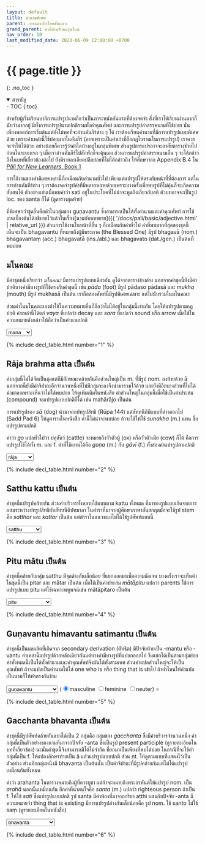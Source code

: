 ```yaml
---
layout: default
title: คำนามพิเศษ
parent: การแต่งประโยคขั้นกลาง
grand_parent: บาลีสำหรับคนรุ่นใหม่
nav_order: 10
last_modified_date: 2023-06-09 12:00:00 +0700
---
```


# {{ page.title }}
{: .no_toc }

<details open markdown="block">
<summary>สารบัญ</summary>
- TOC
{:toc}
</details>

สำหรับผู้เริ่มเรียนบาลีการแปรรูปนามถือว่าเป็นภาระหนักอันแรกที่ต้องจดจำ สิ่งที่เราได้เรียนผ่านมากก็นับว่ามากอยู่ มีทั้งการแปรรูปนามปกติรวมทั้งคำคุณศัพท์ และการแปรรูปคำสรรพนามที่ใช้บ่อย นั่นเพียงพอแก่การเริ่มต้นแต่ยังไม่พอที่จะอ่านคัมภีร์ต่าง ๆ ได้ เราต้องเรียนคำนามที่มีการแปรรูปแบบพิเศษด้วย เพราะคำเหล่านี้ใช้บ่อยมากในคัมภีร์ (อาจเพราะเป็นคำเก่าที่ถือกฎโบราณในการแปรรูป) เราควรจะจำให้ได้ด้วย อย่างน้อยก็ควรรู้ว่าคำใดบ้างอยู่ในกลุ่มพิเศษ ส่วนรูปการแปรอาจจะอาศัยตารางช่วยไปก่อนในระยะแรก ๆ เมื่อเราอ่านคัมภีร์ไปสักพักก็จะคุ้นเอง ส่วนการแปรรูปคำสรรพนามอื่น ๆ จะได้กล่าวถึงในบทที่เกี่ยวข้องต่อไป ยังมีรายละเอียดปลีกย่อยที่ไม่ได้กล่าวถึง ให้ศึกษาจาก Appendix B.4 ใน [*Pāli for New Learners*, Book 1](https://bhaddacak.github.io/palicon)

การใช้งานของคำพิเศษเหล่านี้ก็เหมือนกับคำนามทั่วไป เพียงแต่แปรรูปให้ตรงกับหน้าที่ที่ต้องการ แต่ในการอ่านคัมภีร์ต่าง ๆ เราต้องจดจำรูปคำที่มีหลากหลายด้วยเพราะบางครั้งเมื่อพบรูปที่ไม่คุ้นก็จะเกิดความสับสนได้ ตัวอย่างเช่นเมื่อพบคำว่า sati อยู่ในประโยคที่ไม่น่าจะพูดถึงเกี่ยวกับสติ ตัวบทอาจจะเป็นรูป loc. ของ santa ก็ได้ (ดูตารางสุดท้าย)

ที่พิเศษกว่าชุดอื่นคือคำในกลุ่มของ guṇavantu ซึ่งสามารถเป็นได้ทั้งคำนามและคำคุณศัพท์ การใช้งานเบื้องต้นได้อธิบายไว้แล้วในเรื่อง[นามกับบทขยาย]({{ '/docs/pali/basic/adjective.html' | relative_url }}) ส่วนการใช้งานในหน้าที่อื่น ๆ ก็เหมือนกับคำทั่วไป คำที่พบมากที่สุดของชุดนี้เห็นจะเป็น bhagavantu ที่หมายถึงผู้มีพระภาค (the Blessed One) มีรูป bhagavā (nom.) bhagavantaṃ (acc.) bhagavatā (ins./abl.) และ bhagavato (dat./gen.) เป็นต้นที่พบบ่อย

## มโนคณะ
มีคำชุดหนึ่งเรียกว่า *มโนคณะ* มีการแปรรูปแบบเดียวกัน ดูได้จากตารางข้างล่าง นอกจากคำชุดนี้ยังมีคำปกติบางคำมีบางรูปที่ใช้ตรงกับคำชุดนี้ เช่น *pāda* (foot) มีรูป pādaso pādasā และ *mukha* (mouth) มีรูป mukhasā เป็นต้น เราถือสองศัพท์นี้มีรูปพิเศษเฉพาะ แต่ไม่นับรวมในมโนคณะ

ส่วนคำในมโนคณะเองถ้าใช้ในความหมายอื่นก็ถือว่าไม่ได้อยู่ในกลุ่มนี้เช่นกัน โดยให้แปรรูปตามกฎปกติ คำเหล่านี้ได้แก่ *vaya* ที่แปลว่า decay และ *sara* ที่แปลว่า sound หรือ arrow เมื่อใช้ในความหมายดังกล่าวให้ถือว่าเป็นคำนามปกติ

<div>
<select id="mana" class="fs-4" onChange="optChange('mana',1,false);">
	<option value="mana;a,m:mana:mind">mana</option>
	<option value="mana;a,m:aya:iron">aya</option>
	<option value="mana;a,m:aha:day">aha</option>
	<option value="mana;a,m:ura:chest">ura</option>
	<option value="mana;a,m:ceta:mind">ceta</option>
	<option value="mana;a,m:chanda:prosody, will">chanda</option>
	<option value="mana;a,m:tapa:penance">tapa</option>
	<option value="mana;a,m:tama:darkness">tama</option>
	<option value="mana;a,m:teja:heat">teja</option>
	<option value="mana;a,m:paya:milk">paya</option>
	<option value="mana;a,m:yasa:fame">yasa</option>
	<option value="mana;a,m:raha:secret place">raha</option>
	<option value="mana;a,m:vaca:word">vaca</option>
	<option value="mana;a,m:vaya:age">vaya</option>
	<option value="mana;a,m:sara:pond">sara</option>
	<option value="mana;a,m:sira:the head">sira</option>
</select>
<span id="mana-meaning"></span>
</div>

{% include decl_table.html number="1" %}

## Rāja brahma atta เป็นต้น
คำกลุ่มนี้ไม่ได้จัดเป็นชุดแต่ก็มีลักษณะคล้ายกันคือส่วนใหญ่เป็น m. ที่มีรูป nom. ลงท้ายด้วย ā นอกจากนี้ยังมีคำจิปาถะอีกจำนวนหนึ่งที่ไม่มีกลุ่มจะลงจึงนำมารวมไว้ด้วย และยังมีอีกบางส่วนที่ไม่ได้นำมาลงเพราะเห็นว่าไม่ได้พบบ่อย ให้ดูเพิ่มเติมในหนังสือ คำส่วนใหญ่ในกลุ่มนี้เมื่อใช้เป็นคำประสม (compound) จะแปรรูปแบบปกติก็ได้ เช่น mahārājo เป็นต้น

การแปรรูปของ *sā* (dog) นำมาจากปทรูปสิทธิ (Rūpa 144) แต่สัททนีติมีแบบที่ต่างออกไป (Sadd Pad 6) ให้ดูตารางในหนังสือ คำนี้ไม่น่าจะพบบ่อย ถ้าจะใช้ให้ใช้ *sunakha* (m.) แทน ซึ่งแปรรูปตามปกติ

คำว่า *go* แปลทั่วไปว่า ปศุสัตว์ (cattle) จะหมายถึงวัวตัวผู้ (ox) หรือวัวตัวเมีย (cow) ก็ได้ คือการแปรรูปใช้ได้ทั้ง m. และ f. คำที่ใช้แทนได้คือ *goṇa* (m.) กับ *gāvī* (f.) ทั้งสองคำแปรรูปตามปกติ

<div>
<select id="raja" class="fs-4" onChange="optChange('raja',2,false);">
	<option value="rāja;a,m:rāja:king">rāja</option>
	<option value="brahma;a,m:brahma:the Brahma">brahma</option>
	<option value="atta;a,m:atta:self">atta</option>
	<option value="ātuma;a,m:ātuma:self">ātuma</option>
	<option value="yuva;a,m:yuva:youth">yuva</option>
	<option value="addhā;a,m:addhā:path, time">addhā</option>
	<option value="muddhā;a,m:muddhā:top, summit">muddhā</option>
	<option value="kamma;a,n:kamma:action">kamma</option>
	<option value="kārī;i,n:kārī:doer">kārī</option>
	<option value="sā;a,m:sā:dog">sā</option>
	<option value="go;a,m:go:cattle">go</option>
</select>
<span id="raja-meaning"></span>
</div>

{% include decl_table.html number="2" %}

## Satthu kattu เป็นต้น
คำชุดนี้แปรรูปคล้ายกัน ส่วนคำบริวารทั้งหลายใช้แบบตาม kattu ทั้งหมด ที่มาของรูปแบบเกิดจากการผสมระหว่างปทรูปสิทธิกับสัททนีติปทมาลา ในตำราที่มาจากผู้ศึกษาภาษาสันสกฤตมักจะใช้รูป stem คือ *satthar* และ *kattar* เป็นต้น แต่ตำราในแนวขนบไม่ได้ใช้รูปศัพท์แบบนี้

<div>
<select id="satthu" class="fs-4" onChange="optChange('satthu',3,false);">
	<option value="satthu;u,m:satthu:teacher, The Buddha">satthu</option>
	<option value="kattu;u,m:kattu:doer">kattu</option>
	<option value="kattu;u,m:akkhātu:preacher">akkhātu</option>
	<option value="kattu;u,m:abhibhavitu:one who overcomes">abhibhavitu</option>
	<option value="kattu;u,m:uṭṭhātu:energetic actor">uṭṭhātu</option>
	<option value="kattu;u,m:uppādetu:producer">uppādetu</option>
	<option value="kattu;u,m:okkamitu:one who goes down into">okkamitu</option>
	<option value="kattu;u,m:kāretu:one who causes to do">kāretu</option>
	<option value="kattu;u,m:khattu:attendant">khattu</option>
	<option value="kattu;u,m:khantu:digger">khantu</option>
	<option value="kattu;u,m:gajjitu:roarer">gajjitu</option>
	<option value="kattu;u,m:gantu:goer">gantu</option>
	<option value="kattu;u,m:cetu:collector">cetu</option>
	<option value="kattu;u,m:chettu:one who cuts">chettu</option>
	<option value="kattu;u,m:jetu:winner">jetu</option>
	<option value="kattu;u,m:ñātu:knower">ñātu</option>
	<option value="kattu;u,m:tatu:spreader">tatu</option>
	<option value="kattu;u,m:tātu:protector">tātu</option>
	<option value="kattu;u,m:dātu:giver">dātu</option>
	<option value="kattu;u,m:dhātu:holder">dhātu</option>
	<option value="kattu;u,m:nattu:grandson">nattu</option>
	<option value="kattu;u,m:netu:leader">netu</option>
	<option value="kattu;u,m:nettu:leader">nettu</option>
	<option value="kattu;u,m:paṭisedhitu:denier">paṭisedhitu</option>
	<option value="kattu;u,m:paṭisevitu:pursuer">paṭisevitu</option>
	<option value="kattu;u,m:panattu:great grandson">panattu</option>
	<option value="kattu;u,m:pabrūhetu:raiser">pabrūhetu</option>
	<option value="kattu;u,m:pucchitu:questioner">pucchitu</option>
	<option value="kattu;u,m:bhattu:husband">bhattu</option>
	<option value="kattu;u,m:bhāsitu:sayer">bhāsitu</option>
	<option value="kattu;u,m:bhettu:destroyer">bhettu</option>
	<option value="kattu;u,m:bhoddhu:knower">bhoddhu</option>
	<option value="kattu;u,m:bhodhetu:one who causes to know">bhodhetu</option>
	<option value="kattu;u,m:metu:measurer">metu</option>
	<option value="kattu;u,m:mucchitu:one who faints">mucchitu</option>
	<option value="kattu;u,m:vattu:speaker">vattu</option>
	<option value="kattu;u,m:vassitu:crier, rain">vassitu</option>
	<option value="kattu;u,m:viññāpetu:one who causes to know">viññāpetu</option>
	<option value="kattu;u,m:vinetu:teacher">vinetu</option>
	<option value="kattu;u,m:sandassetu:pointer">sandassetu</option>
	<option value="kattu;u,m:sahitu:endurer">sahitu</option>
	<option value="kattu;u,m:sāvetu:one who cause to listen">sāvetu</option>
	<option value="kattu;u,m:sotu:listener">sotu</option>
	<option value="kattu;u,m:hantu:killer">hantu</option>
</select>
<span id="satthu-meaning"></span>
</div>

{% include decl_table.html number="3" %}

## Pitu mātu เป็นต้น
คำชุดนี้คล้ายกับกลุ่ม satthu มีจุดต่างกันเล็กน้อย ที่แยกออกมาเพื่อความชัดเจน บางครั้งเราจะเห็นคำในชุดนี้เป็น pitar และ mātar เป็นต้น เมื่อใช้เป็นคำประสม *mātāpitu* แปลว่า parents ใช้การแปรรูปแบบ pitu แต่ใช้เฉพาะพหูพจน์เช่น mātāpitaro เป็นต้น

<div>
<select id="pitu" class="fs-4" onChange="optChange('pitu',4,false);">
	<optgroup label="m.">
	<option value="pitu;u,m:pitu:father">pitu</option>
	<option value="pitu;u,m:cūlapitu:paternal uncle">cūlapitu</option>
	<option value="pitu;u,m:bhātu:brother">bhātu</option>
	<option value="pitu;u,m:jeṭṭhabhātu:elder brother">jeṭṭhabhātu</option>
	<option value="pitu;u,m:kaṇiṭṭhabhātu:younger brother">kaṇiṭṭhabhātu</option>
	<option value="pitu;u,m:jāmātu:son-in-law">jāmātu</option>
	</optgroup>
	<optgroup label="f.">
	<option value="mātu;u,f:mātu:mother">mātu</option>
	<option value="mātu;u,f:cūlamātu:paternal uncle's wife">cūlamātu</option>
	<option value="mātu;u,f:dhītu:daughter">dhītu</option>
	<option value="mātu;u,f:duhitu:daughter">duhitu</option>
	<option value="mātu;u,f:bhātudhītu:brother's daughter">bhātudhītu</option>
	</optgroup>
</select>
<span id="pitu-meaning"></span>
</div>

{% include decl_table.html number="4" %}

## Guṇavantu himavantu satimantu เป็นต้น
คำชุดนี้เป็นผลผลิตที่เกิดจาก secondary derivation (ตัทธิต) มีปัจจัยท้ายเป็น -mantu หรือ -vantu คำเหล่านี้แปรรูปด้วยหลักเดียวกันแต่บางคำมีบางรูปที่แปลกออกไป จึงแยกได้เป็นสามกลุ่มย่อย คำทั้งหมดนี้เป็นได้ทั้งคำนามและคำคุณศัพท์จึงผันได้ทั้งสามเพศ ส่วนคำแปลส่วนใหญ่จะให้เป็นคุณศัพท์ ถ้าจะแปลเป็นคำนามให้ใส่ one who is หรือ thing that is เข้าไป ถ้าคำไหนให้คำแปลเป็นนามก็ให้ทำตรงกันข้าม

<div>
<select id="guṇavant" class="fs-4" onChange="optChange('guṇavant',5,true);">
	<optgroup label="guṇavantu">
		<option value="guṇavant;t,m:guṇavant:virtuous">guṇavantu</option>
		<option value="guṇavant;t,m:atthavant:beneficial">atthavantu</option>
		<option value="guṇavant;t,m:katavant:one who has done">katavantu</option>
		<option value="guṇavant;t,m:kulavant:having good family">kulavantu</option>
		<option value="guṇavant;t,m:gaṇavant:having followers">gaṇavantu</option>
		<option value="guṇavant;t,m:thāmavant:powerful">thāmavantu</option>
		<option value="guṇavant;t,m:cāgavant:generous">cāgavantu</option>
		<option value="guṇavant;t,m:cetanāvant:having volition">cetanāvantu</option>
		<option value="guṇavant;t,m:dhanavant:wealthy, rich">dhanavantu</option>
		<option value="guṇavant;t,m:dhitivant:resolute">dhitivantu</option>
		<option value="guṇavant;t,m:dhutavant:practicing austerity">dhutavantu</option>
		<option value="guṇavant;t,m:paññavant:wise">paññavantu</option>
		<option value="guṇavant;t,m:phalavant:fruitful">phalavantu</option>
		<option value="guṇavant;t,m:balavant:powerful">balavantu</option>
		<option value="guṇavant;t,m:bhagavant:lucky">bhagavantu</option>
		<option value="guṇavant;t,m:massuvant:having beard">massuvantu</option>
		<option value="guṇavant;t,m:yatavant:careful">yatavantu</option>
		<option value="guṇavant;t,m:yasavant:glorious">yasavantu</option>
		<option value="guṇavant;t,m:yasassivant:glorious">yasassivantu</option>
		<option value="guṇavant;t,m:rasmivant:luminous">rasmivantu</option>
		<option value="guṇavant;t,m:vidvant:wise">vidvantu</option>
		<option value="guṇavant;t,m:vedanāvant:having feeling">vedanāvantu</option>
		<option value="guṇavant;t,m:saññāvant:having perception">saññāvantu</option>
		<option value="guṇavant;t,m:saddhāvant:faithful">saddhāvantu</option>
		<option value="guṇavant;t,m:sabbāvant:having all">sabbāvantu</option>
		<option value="guṇavant;t,m:sīlavant:virtuous">sīlavantu</option>
		<option value="guṇavant;t,m:sutavant:learned">sutavantu</option>
		<option value="guṇavant;t,m:hitavant:beneficial">hitavantu</option>
	</optgroup>
	<optgroup label="himavantu">
		<option value="himavant;t,m:himavant:having snow">himavantu</option>
		<option value="himavant;t,m:atthadassimant:foresighted">atthadassimantu</option>
		<option value="himavant;t,m:āyasmant:aging-well">āyasmantu</option>
		<option value="himavant;t,m:kalimant:sinful">kalimantu</option>
		<option value="himavant;t,m:kasimant:having a plough">kasimantu</option>
		<option value="himavant;t,m:ketumant:having a flag">ketumantu</option>
		<option value="himavant;t,m:khāṇumant:stumpful">khāṇumantu</option>
		<option value="himavant;t,m:gatimant:wise">gatimantu</option>
		<option value="himavant;t,m:gomant:having cattle">gomantu</option>
		<option value="himavant;t,m:cakkhumant:having eyes">cakkhumantu</option>
		<option value="himavant;t,m:candimant:the moon">candimantu</option>
		<option value="himavant;t,m:jutimant:radiant">jutimantu</option>
		<option value="himavant;t,m:thutimant:praiseful">thutimantu</option>
		<option value="himavant;t,m:dhitimant:resolute">dhitimantu</option>
		<option value="himavant;t,m:dhīmant:wise">dhīmantu</option>
		<option value="himavant;t,m:pāpimant:sinful">pāpimantu</option>
		<option value="himavant;t,m:puttimant:having a child">puttimantu</option>
		<option value="himavant;t,m:balimant:offerer">balimantu</option>
		<option value="himavant;t,m:bhāṇumant:luminous">bhāṇumantu</option>
		<option value="himavant;t,m:buddhimant:wise">buddhimantu</option>
		<option value="himavant;t,m:matimant:wise">matimantu</option>
		<option value="himavant;t,m:mutimant:wise">mutimantu</option>
		<option value="himavant;t,m:muttimant:wise">muttimantu</option>
		<option value="himavant;t,m:yatimant:effortful">yatimantu</option>
		<option value="himavant;t,m:ratimant:having pleasure">ratimantu</option>
		<option value="himavant;t,m:rāhumant:eclipsed, the moon ">rāhumantu</option>
		<option value="himavant;t,m:rucimant:delightful">rucimantu</option>
		<option value="himavant;t,m:vasumant:having wealth">vasumantu</option>
		<option value="himavant;t,m:vijjumant:lightningful">vijjumantu</option>
		<option value="himavant;t,m:sirimant:lucky14">sirimantu</option>
		<option value="himavant;t,m:sucimant:clean">sucimantu</option>
		<option value="himavant;t,m:setumant:having a bridge">setumantu</option>
		<option value="himavant;t,m:hirimant:shameful">hirimantu</option>
		<option value="himavant;t,m:hetumant:having a cause">hetumantu</option>
	</optgroup>
	<optgroup label="satimantu">
		<option value="satimant;t,m:satimant:mindful">satimantu</option>
		<option value="satimant;t,m:bandhumant:having relatives">bandhumantu</option>
	</optgroup>
</select>
<span>
(<input type="radio" id="gendm5" name="gender-radio" value="m" onChange="optChange('guṇavant',5,true);" checked><label for="gendm5">masculine</label>
<input type="radio" id="gendf5" name="gender-radio" value="f" onChange="optChange('guṇavant',5,true);"><label for="gendf5">feminine</label>
<input type="radio" id="gendn5" name="gender-radio" value="n" onChange="optChange('guṇavant',5,true);"><label for="gendn5">neuter</label>) = 
</span>
<span id="guṇavant-meaning"></span>
</div>

{% include decl_table.html number="5" %}

## Gacchanta bhavanta เป็นต้น
คำชุดนี้มีรูปศัพท์คล้ายกันแบ่งได้เป็น 2 กลุ่มคือ กลุ่มของ *gacchanta* ซึ่งมีคำบริวารจำนวนหนึ่ง คำกลุ่มนี้เป็นตัวอย่างของนามที่มาจากปัจจัย -anta ซึ่งเป็นรูป present participle (ดูรายละเอียดในบทที่เกี่ยวข้อง) ฉะนั้นคำชุดนี้จึงสามารถมีได้ไม่จำกัด ที่ยกมาเป็นเพียงที่พบได้บ่อย ในกรณีที่จะใช้คำกลุ่มนี้เป็น f. ให้แปลงอักษรท้ายเป็น ā แล้วแปรรูปแบบปกติ ส่วน nt. ให้ดูตามแบบที่แสดงไว้เป็นตัวอย่าง ส่วนอีกกลุ่มหนึ่งมี bhavanta เป็นต้นนั้น เป็นคำจิปาถะที่มีรูปคล้ายกันแต่ไม่ได้แปรรูปเหมือนกันทั้งหมด

คำว่า arahanta ในตารางหมายถึงผู้ที่ควรบูชา แต่ถ้าจะหมายถึงพระอรหันต์ให้แปรรูป nom. เป็น *arahā* นอกนั้นเหมือนกัน อีกคำที่น่าสนใจคือ *santa* (m.) แปลว่า righteous person ถ้าเป็น f. ให้ใช้ *satī* ซึ่งแปรรูปแบบปกติ รูป santa มีคำพ้องที่มาจากกริยา atthi ผสมกับปัจจัย -anta มีความหมายว่า thing that is existing มีการแปรรูปต่างกันเล็กน้อยคือ รูป nom. ใช้ santo ไม่ใช้ saṃ (ดูรายละเอียดในหนังสือ)

<div>
<select id="gacchanta" class="fs-4" onChange="optChange('gacchanta',6,false);">
	<optgroup label="Misc.">
	<option value="bhavanta;a,m:bhavanta:prosperous person">bhavanta</option>
	<option value="karonta;a,m:karonta:one who is doing">karonta</option>
	<option value="arahanta;a,m:arahanta:one worth venerating">arahanta</option>
	<option value="santa;a,m:santa:righteous person">santa</option>
	</optgroup>
	<optgroup label="gacchanta">
	<option value="gacchanta;a,m:gacchanta:one who is going">gacchanta (m.)</option>
	<option value="gacchanta;a,n:gacchanta:thing that is going">gacchanta (nt.)</option>
	<option value="gacchanta;a,m:kubbanta:one who is doing">kubbanta</option>
	<option value="gacchanta;a,m:caranta:one who is travelling">caranta</option>
	<option value="gacchanta;a,m:cavanta:one who is moving, dying">cavanta</option>
	<option value="gacchanta;a,m:japanta:one who is reciting">japanta</option>
	<option value="gacchanta;a,m:jayanta:one who is winning">jayanta</option>
	<option value="gacchanta;a,m:jīranta:one who is aging">jīranta</option>
	<option value="gacchanta;a,m:tiṭṭhanta:one who is standing">tiṭṭhanta</option>
	<option value="gacchanta;a,m:dadanta:one who is giving">dadanta</option>
	<option value="gacchanta;a,m:pacanta:one who is cooking">pacanta</option>
	<option value="gacchanta;a,m:bhuñjanta:one who is eating">bhuñjanta</option>
	<option value="gacchanta;a,m:mahanta:one who is worshiping">mahanta</option>
	<option value="gacchanta;a,m:mīyanta:one who is dying">mīyanta</option>
	<option value="gacchanta;a,m:vajanta:one who is going">vajanta</option>
	<option value="gacchanta;a,m:saranta:one who is remembering">saranta</option>
	<option value="gacchanta;a,m:suṇanta:one who is listening">suṇanta</option>
	</optgroup>
</select>
<span id="gacchanta-meaning"></span>
</div>

{% include decl_table.html number="6" %}

<script>
function optChange(code, tnum, useGenRadio) {
	const opt = document.getElementById(code);
	const ind = opt.selectedIndex;
	updateDeclTable(opt.options[ind].value, code, tnum, useGenRadio);
}
function getGenderFromRadio(num) {
	let result = 'm';
	const elem = document.getElementById("gendm"+num);
	const elef = document.getElementById("gendf"+num);
	const elen = document.getElementById("gendn"+num);
	if (elef.checked)
		result = 'f';
	else if (elen.checked)
		result = 'n';
	return result;
}
function updateDeclTable(input, code, tnum, useGenRadio) {
	const termmean = input.split(":");
	const group = termmean[0];
	const term = termmean[1];
	const tEnd = group.charAt(group.indexOf(',') - 1);
	const tGen = useGenRadio ? getGenderFromRadio(tnum) : group.charAt(group.indexOf(',') + 1);
	const genStr = tGen === 'n' ? 'nt' : tGen;
	const meaning = useGenRadio ? termmean[2] : "(" + genStr + ".) = " + termmean[2];
	const cutAt = tEnd === 't' ? 3 : 1;
	const stem = term.slice(0, term.length-cutAt);
	const tnumber = tnum;
	const index = tEnd === 't'
				? tGen === 'm' ? group.split(";")[0] + ";t," + tGen : code + ";t," + tGen
				: group;
	for (let i = 0; i < case_abbr.length; i++) {
 		let cas = case_abbr[i];
		for (let g = 0; g < gender_abbr.length; g++) {
			let gen = gender_abbr[g];
			let elem = document.getElementById(cas+"_"+gen+tnumber);
			elem.innerHTML = getIrrnDeclensionStr(stem, index, i, g);
		}
	}
	const meanElm = document.getElementById(code+"-meaning");
	meanElm.innerHTML = meaning;
}
updateDeclTable("mana;a,m:mana:mind", "mana", 1, false);
updateDeclTable("rāja;a,m:rāja:king", "raja", 2, false);
updateDeclTable("satthu;u,m:satthu:teacher, the Buddha", "satthu", 3, false);
updateDeclTable("pitu;u,m:pitu:father", "pitu", 4, false);
updateDeclTable("guṇavant;t,m:guṇavant:virtuous", "guṇavant", 5, true);
updateDeclTable("bhavanta;a,m:bhavanta:prosperous person", "gacchanta", 6, false);
</script>
